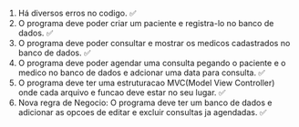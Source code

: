 1. Há diversos erros no codigo. ✅
2. O programa deve poder criar um paciente e registra-lo no banco de dados. ✅
3. O programa deve poder consultar e mostrar os medicos cadastrados no banco de dados. ✅
4. O programa deve poder agendar uma consulta pegando o paciente e o medico no banco de dados e adcionar uma data para consulta. ✅
5. O programa deve ter uma estruturacao MVC(Model View Controller) onde cada arquivo e funcao deve estar no seu lugar. ✅
6. Nova regra de Negocio: O programa deve ter um banco de dados e adicionar as opcoes de editar e excluir consultas ja agendadas. ✅
